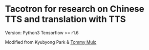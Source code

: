 # Tacotron for research on Chinese TTS and translation with TTS

Version:
Python3
Tensorflow >= r1.6

Modified from Kyubyong Park & [Tommy Mulc](tmulc18@gmail.com)
